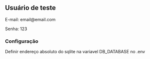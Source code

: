 <h2>Usuário de teste</h2>
<p>E-mail: email@email.com</p>
<p>Senha: 123</p>

<h3>Configuração</h3>
Definir endereço absoluto do sqlite na variavel DB_DATABASE no .env